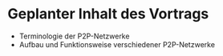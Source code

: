 # Geplanter Inhalt des Vortrags #

* Terminologie der P2P-Netzwerke
* Aufbau und Funktionsweise verschiedener P2P-Netzwerke
